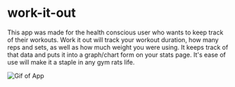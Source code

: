 # work-it-out

This app was made for the health conscious user who wants to keep track of their workouts. 
Work it out will track your workout duration, how many reps and sets, as well as how much weight you were using. It keeps track of that data and puts it into a graph/chart form on your stats page. It's ease of use will make it a staple in any gym rats life. 

![Gif of App]("./workoutapp.gif")
